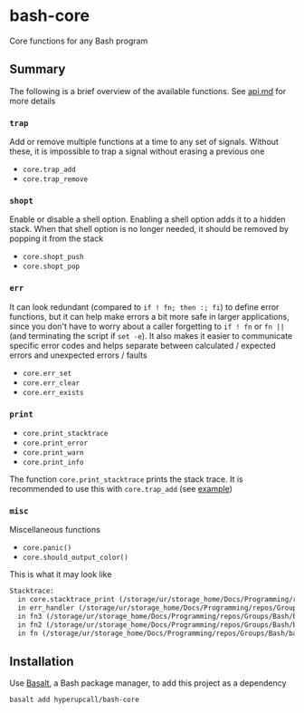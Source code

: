 # bash-core

Core functions for any Bash program

## Summary

The following is a brief overview of the available functions. See [api.md](./docs/api.md) for more details

### `trap`

Add or remove multiple functions at a time to any set of signals. Without these, it is impossible to trap a signal without erasing a previous one

- `core.trap_add`
- `core.trap_remove`

### `shopt`

Enable or disable a shell option. Enabling a shell option adds it to a hidden stack. When that shell option is no longer needed, it should be removed by popping it from the stack

- `core.shopt_push`
- `core.shopt_pop`

### `err`

It can look redundant (compared to `if ! fn; then :; fi`) to define error functions, but it can help make errors a bit more safe in larger applications, since you don't have to worry about a caller forgetting to `if ! fn` or `fn ||` (and terminating the script if `set -e`). It also makes it easier to communicate specific error codes and helps separate between calculated / expected errors and unexpected errors / faults

- `core.err_set`
- `core.err_clear`
- `core.err_exists`

### `print`

- `core.print_stacktrace`
- `core.print_error`
- `core.print_warn`
- `core.print_info`

The function `core.print_stacktrace` prints the stack trace. It is recommended to use this with `core.trap_add` (see [example](./docs/api.md#coreprint_stacktrace))

### `misc`

Miscellaneous functions

- `core.panic()`
- `core.should_output_color()`

This is what it may look like

```txt
Stacktrace:
  in core.stacktrace_print (/storage/ur/storage_home/Docs/Programming/repos/Groups/Bash/bash-core/.hidden/test.sh:0)
  in err_handler (/storage/ur/storage_home/Docs/Programming/repos/Groups/Bash/bash-core/.hidden/test.sh:36)
  in fn3 (/storage/ur/storage_home/Docs/Programming/repos/Groups/Bash/bash-core/.hidden/test.sh:48)
  in fn2 (/storage/ur/storage_home/Docs/Programming/repos/Groups/Bash/bash-core/.hidden/test.sh:53)
  in fn (/storage/ur/storage_home/Docs/Programming/repos/Groups/Bash/bash-core/.hidden/test.sh:57)
```

## Installation

Use [Basalt](https://github.com/hyperupcall/basalt), a Bash package manager, to add this project as a dependency

```sh
basalt add hyperupcall/bash-core
```

